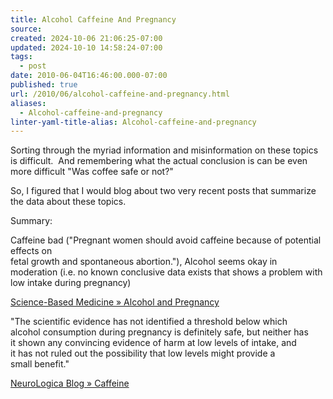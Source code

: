 ```yaml
---
title: Alcohol Caffeine And Pregnancy
source: 
created: 2024-10-06 21:06:25-07:00
updated: 2024-10-10 14:58:24-07:00
tags:
  - post
date: 2010-06-04T16:46:00.000-07:00
published: true
url: /2010/06/alcohol-caffeine-and-pregnancy.html
aliases:
  - Alcohol-caffeine-and-pregnancy
linter-yaml-title-alias: Alcohol-caffeine-and-pregnancy
---
```



Sorting through the myriad information and misinformation on these topics is difficult.  And remembering what the actual conclusion is can be even more difficult "Was coffee safe or not?"  
  
So, I figured that I would blog about two very recent posts that summarize the data about these topics.  
  
Summary:  
  
Caffeine bad ("Pregnant women should avoid caffeine because of potential effects on  
fetal growth and spontaneous abortion."), Alcohol seems okay in moderation (i.e. no known conclusive data exists that shows a problem with low intake during pregnancy)  
  
[Science-Based Medicine » Alcohol and Pregnancy](https://www.sciencebasedmedicine.org/?p=5116)  
  
"The scientific evidence has not identified a threshold below which  
alcohol consumption during pregnancy is definitely safe, but neither has  
it shown any convincing evidence of harm at low levels of intake, and  
it has not ruled out the possibility that low levels might provide a  
small benefit."  

[NeuroLogica Blog » Caffeine](https://www.theness.com/neurologicablog/?p=2023)